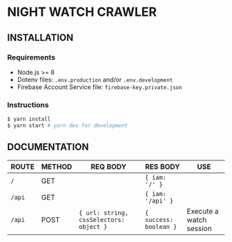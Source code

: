 # NIGHT WATCH CRAWLER

## INSTALLATION

### Requirements

- Node.js >= 8
- Dotenv files: `.env.production` and/or `.env.development`
- Firebase Account Service file: `firebase-key.private.json`

### Instructions

```bash
$ yarn install
$ yarn start # yarn dev for development
```

## DOCUMENTATION

| ROUTE  | METHOD | REQ BODY                                | RES BODY               | USE                     |
| ------ | ------ | --------------------------------------- | ---------------------- | ----------------------- |
| `/`    | GET    |                                         | `{ iam: '/' }`         |
| `/api` | GET    |                                         | `{ iam: '/api' }`      |
| `/api` | POST   | `{ url: string, cssSelectors: object }` | `{ success: boolean }` | Execute a watch session |
